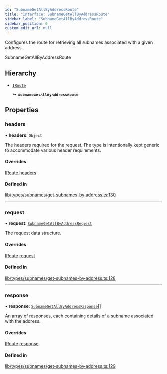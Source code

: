 ```yaml
---
id: "SubnameGetAllByAddressRoute"
title: "Interface: SubnameGetAllByAddressRoute"
sidebar_label: "SubnameGetAllByAddressRoute"
sidebar_position: 0
custom_edit_url: null
---
```


Configures the route for retrieving all subnames associated with a given address.

 SubnameGetAllByAddressRoute

## Hierarchy

- [`IRoute`](IRoute.md)

  ↳ **`SubnameGetAllByAddressRoute`**

## Properties

### headers

• **headers**: `Object`

The headers required for the request. The type is intentionally kept generic to accommodate various header requirements.

#### Overrides

[IRoute](IRoute.md).[headers](IRoute.md#headers)

#### Defined in

[lib/types/subnames/get-subnames-by-address.ts:130](https://github.com/JustaName-id/JustaName-sdk/blob/0b5bd45/packages/@justaname.id/sdk/src/lib/types/subnames/get-all-by-address.ts#L130)

___

### request

• **request**: [`SubnameGetAllByAddressRequest`](SubnameGetAllByAddressRequest.md)

The request data structure.

#### Overrides

[IRoute](IRoute.md).[request](IRoute.md#request)

#### Defined in

[lib/types/subnames/get-subnames-by-address.ts:128](https://github.com/JustaName-id/JustaName-sdk/blob/0b5bd45/packages/@justaname.id/sdk/src/lib/types/subnames/get-all-by-address.ts#L128)

___

### response

• **response**: [`SubnameGetAllByAddressResponse`](SubnameGetAllByAddressResponse.md)[]

An array of responses, each containing details of a subname associated with the address.

#### Overrides

[IRoute](IRoute.md).[response](IRoute.md#response)

#### Defined in

[lib/types/subnames/get-subnames-by-address.ts:129](https://github.com/JustaName-id/JustaName-sdk/blob/0b5bd45/packages/@justaname.id/sdk/src/lib/types/subnames/get-all-by-address.ts#L129)
